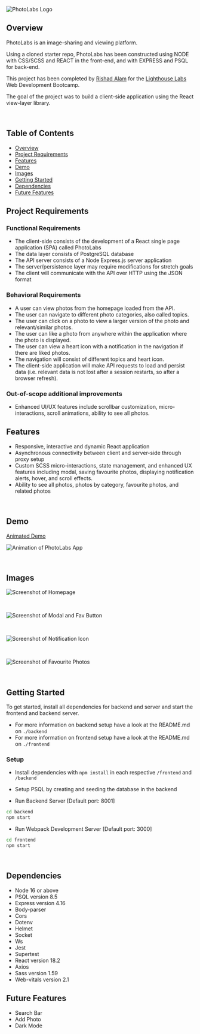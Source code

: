 
 ![PhotoLabs Logo](https://github.com/rishadsanian/photolabs/blob/main/docs/logo.png?raw=true)
<br>

## Overview

PhotoLabs is an image-sharing and viewing platform. 

Using a cloned starter repo, PhotoLabs has been constructed using NODE with CSS/SCSS and REACT in the front-end, and with EXPRESS and PSQL for back-end.

This project has been completed by [Rishad Alam](https://github.com/rishadsanian) for the [Lighthouse Labs](https://www.lighthouselabs.ca/) Web Development Bootcamp.

The goal of the project was to build a client-side application using the React view-layer library.

<br>

## Table of Contents

- [Overview](#overview)
- [Project Requirements](#project-requirements)
- [Features](#features)
- [Demo](#demo)
- [Images](#images)
- [Getting Started](#getting-started)
- [Dependencies](#dependencies)
- [Future Features](#future-features)

## Project Requirements

### Functional Requirements
- The client-side consists of the development of a React single page application (SPA) called PhotoLabs
- The data layer consists of PostgreSQL database
- The API server consists of a Node Express.js server application
- The server/persistence layer may require modifications for stretch goals
- The client will communicate with the API over HTTP using the JSON format

### Behavioral Requirements
- A user can view photos from the homepage loaded from the API.
- The user can navigate to different photo categories, also called topics.
- The user can click on a photo to view a larger version of the photo and relevant/similar photos.
- The user can like a photo from anywhere within the application where the photo is displayed.
- The user can view a heart icon with a notification in the navigation if there are liked photos.
- The navigation will consist of different topics and heart icon.
- The client-side application will make API requests to load and persist data (i.e. relevant data is not lost after a session restarts, so after a browser refresh).

### Out-of-scope additional improvements
- Enhanced UI/UX features include scrollbar customization, micro-interactions, scroll animations, ability to see all photos. 
## Features
- Responsive, interactive and dynamic React application
- Asynchronous connectivity between client and server-side through proxy setup
- Custom SCSS micro-interactions, state management, and enhanced UX features including modal, saving favourite photos, displaying notification alerts, hover, and scroll effects.
- Ability to see all photos, photos by category, favourite photos, and related photos

<br>


## Demo

[Animated Demo](https://github.com/rishadsanian/photolabs/blob/main/docs/photolabs_animation.gif?raw=true)

![Animation of PhotoLabs App](https://github.com/rishadsanian/photolabs/blob/main/docs/photolabs_animation.gif?raw=true)

<br>

## Images

![Screenshot of Homepage](https://github.com/rishadsanian/photolabs/blob/main/docs/photolabs_homepage.png?raw=true)

<br>

![Screenshot of Modal and Fav Button](https://github.com/rishadsanian/photolabs/blob/main/docs/photolabs_modal.png?raw=true)

<br>

![Screenshot of Notification Icon](https://github.com/rishadsanian/photolabs/blob/main/docs/photolabs_notification.png?raw=true)


<br>

![Screenshot of Favourite Photos](https://github.com/rishadsanian/photolabs/blob/main/docs/photolabs_favourites.png?raw=true)


<br>

## Getting Started

To get started, install all dependencies for backend and server and start the frontend and backend server.

  - For more information on backend setup have a look at the README.md on `./backend`
  - For more information on frontend setup have a look at the README.md on `./frontend`



### Setup

- Install dependencies with `npm install` in each respective `/frontend` and `/backend`

- Setup PSQL by creating and seeding the database in the backend



- Run Backend Server [Default port: 8001]

```sh
cd backend
npm start
```

- Run Webpack Development Server [Default port: 3000]

```sh
cd frontend
npm start
```

 <br>
 
## Dependencies
- Node 16 or above
- PSQL version 8.5
- Express version 4.16
- Body-parser
- Cors
- Dotenv
- Helmet
- Socket
- Ws
- Jest
- Supertest
- React version 18.2
- Axios
- Sass version 1.59
- Web-vitals version 2.1

## Future Features
- Search Bar
- Add Photo
- Dark Mode

